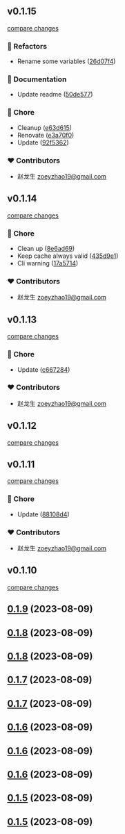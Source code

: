 ## v0.1.15

[compare changes](https://github.com/zoeyzhao19/wonderdep/compare/v0.1.14...v0.1.15)

### 💅 Refactors

- Rename some variables ([26d07f4](https://github.com/zoeyzhao19/wonderdep/commit/26d07f4))

### 📖 Documentation

- Update readme ([50de577](https://github.com/zoeyzhao19/wonderdep/commit/50de577))

### 🏡 Chore

- Cleanup ([e63d615](https://github.com/zoeyzhao19/wonderdep/commit/e63d615))
- Renovate ([e3a70f0](https://github.com/zoeyzhao19/wonderdep/commit/e3a70f0))
- Update ([92f5362](https://github.com/zoeyzhao19/wonderdep/commit/92f5362))

### ❤️  Contributors

- 赵龙生 <zoeyzhao19@gmail.com>

## v0.1.14

[compare changes](https://github.com/zoeyzhao19/wonderdep/compare/v0.1.13...v0.1.14)

### 🏡 Chore

- Clean up ([8e6ad69](https://github.com/zoeyzhao19/wonderdep/commit/8e6ad69))
- Keep cache always valid ([435d9e1](https://github.com/zoeyzhao19/wonderdep/commit/435d9e1))
- Cli warning ([17a5714](https://github.com/zoeyzhao19/wonderdep/commit/17a5714))

### ❤️  Contributors

- 赵龙生 <zoeyzhao19@gmail.com>

## v0.1.13

[compare changes](https://github.com/zoeyzhao19/wonderdep/compare/v0.1.12...v0.1.13)

### 🏡 Chore

- Update ([c667284](https://github.com/zoeyzhao19/wonderdep/commit/c667284))

### ❤️  Contributors

- 赵龙生 <zoeyzhao19@gmail.com>

## v0.1.12

[compare changes](https://github.com/zoeyzhao19/wonder-dep/compare/v0.1.11...v0.1.12)

## v0.1.11

[compare changes](https://github.com/zoeyzhao19/wonder-dep/compare/v0.1.10...v0.1.11)

### 🏡 Chore

- Update ([88108d4](https://github.com/zoeyzhao19/wonder-dep/commit/88108d4))

### ❤️  Contributors

- 赵龙生 <zoeyzhao19@gmail.com>

## v0.1.10

[compare changes](https://github.com/zoeyzhao19/wonder-dep/compare/v0.1.9...v0.1.10)

## [0.1.9](https://github.com/zoeyzhao19/wonder-dep/compare/v0.1.8...v0.1.9) (2023-08-09)



## [0.1.8](https://github.com/zoeyzhao19/wonder-dep/compare/v0.1.7...v0.1.8) (2023-08-09)



## [0.1.8](https://github.com/zoeyzhao19/wonder-dep/compare/v0.1.7...v0.1.8) (2023-08-09)



## [0.1.7](https://github.com/zoeyzhao19/wonder-dep/compare/v0.1.6...v0.1.7) (2023-08-09)



## [0.1.7](https://github.com/zoeyzhao19/wonder-dep/compare/v0.1.6...v0.1.7) (2023-08-09)



## [0.1.6](https://github.com/zoeyzhao19/wonder-dep/compare/v0.1.5...v0.1.6) (2023-08-09)



## [0.1.6](https://github.com/zoeyzhao19/wonder-dep/compare/v0.1.5...v0.1.6) (2023-08-09)



## [0.1.6](https://github.com/zoeyzhao19/wonder-dep/compare/v0.1.5...v0.1.6) (2023-08-09)



## [0.1.5](https://github.com/zoeyzhao19/wonder-dep/compare/v0.1.4...v0.1.5) (2023-08-09)



## [0.1.5](https://github.com/zoeyzhao19/wonder-dep/compare/v0.1.4...v0.1.5) (2023-08-09)



